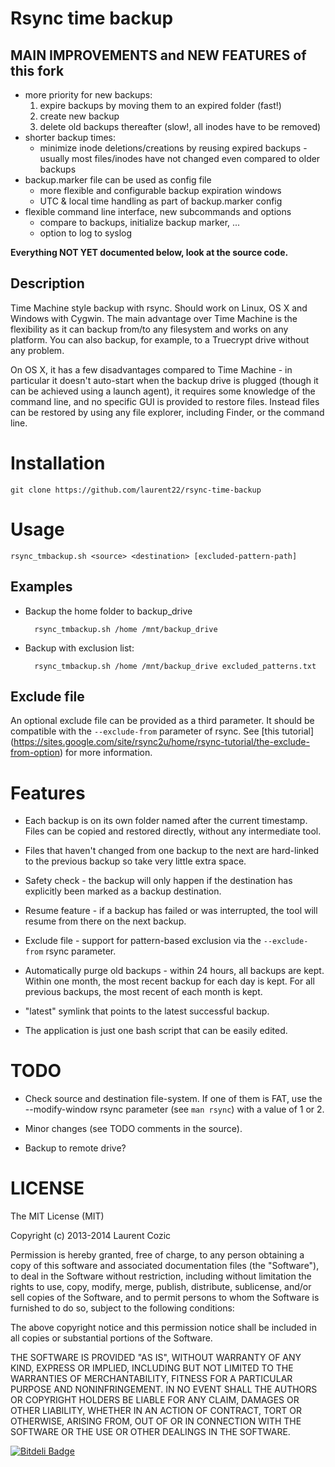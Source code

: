 # Rsync time backup
## MAIN IMPROVEMENTS and NEW FEATURES of this fork

- more priority for new backups:
  1. expire backups by moving them to an expired folder (fast!)
  2. create new backup
  3. delete old backups thereafter (slow!, all inodes have to be removed)
- shorter backup times: 
  - minimize inode deletions/creations by reusing expired backups - usually most files/inodes have not changed even compared to older backups
- backup.marker file can be used as config file
  - more flexible and configurable backup expiration windows
  - UTC & local time handling as part of backup.marker config
- flexible command line interface, new subcommands and options
  - compare to backups, initialize backup marker, ...
  - option to log to syslog

__Everything NOT YET documented below, look at the source code.__

## Description

Time Machine style backup with rsync. Should work on Linux, OS X and Windows with Cygwin. The main advantage over Time Machine is the flexibility as it can backup from/to any filesystem and works on any platform. You can also backup, for example, to a Truecrypt drive without any problem.

On OS X, it has a few disadvantages compared to Time Machine - in particular it doesn't auto-start when the backup drive is plugged (though it can be achieved using a launch agent), it requires some knowledge of the command line, and no specific GUI is provided to restore files. Instead files can be restored by using any file explorer, including Finder, or the command line.

# Installation

	git clone https://github.com/laurent22/rsync-time-backup

# Usage

	rsync_tmbackup.sh <source> <destination> [excluded-pattern-path]

## Examples
	
* Backup the home folder to backup_drive
	
		rsync_tmbackup.sh /home /mnt/backup_drive  

* Backup with exclusion list:
	
		rsync_tmbackup.sh /home /mnt/backup_drive excluded_patterns.txt
	
## Exclude file

An optional exclude file can be provided as a third parameter. It should be compatible with the `--exclude-from` parameter of rsync. See [this tutorial] (https://sites.google.com/site/rsync2u/home/rsync-tutorial/the-exclude-from-option) for more information.

# Features

* Each backup is on its own folder named after the current timestamp. Files can be copied and restored directly, without any intermediate tool.

* Files that haven't changed from one backup to the next are hard-linked to the previous backup so take very little extra space.

* Safety check - the backup will only happen if the destination has explicitly been marked as a backup destination.

* Resume feature - if a backup has failed or was interrupted, the tool will resume from there on the next backup.

* Exclude file - support for pattern-based exclusion via the `--exclude-from` rsync parameter.

* Automatically purge old backups - within 24 hours, all backups are kept. Within one month, the most recent backup for each day is kept. For all previous backups, the most recent of each month is kept.

* "latest" symlink that points to the latest successful backup.

* The application is just one bash script that can be easily edited.

# TODO

* Check source and destination file-system. If one of them is FAT, use the --modify-window rsync parameter (see `man rsync`) with a value of 1 or 2.

* Minor changes (see TODO comments in the source).

* Backup to remote drive?

# LICENSE

The MIT License (MIT)

Copyright (c) 2013-2014 Laurent Cozic

Permission is hereby granted, free of charge, to any person obtaining a copy
of this software and associated documentation files (the "Software"), to deal
in the Software without restriction, including without limitation the rights
to use, copy, modify, merge, publish, distribute, sublicense, and/or sell
copies of the Software, and to permit persons to whom the Software is
furnished to do so, subject to the following conditions:

The above copyright notice and this permission notice shall be included in
all copies or substantial portions of the Software.

THE SOFTWARE IS PROVIDED "AS IS", WITHOUT WARRANTY OF ANY KIND, EXPRESS OR
IMPLIED, INCLUDING BUT NOT LIMITED TO THE WARRANTIES OF MERCHANTABILITY,
FITNESS FOR A PARTICULAR PURPOSE AND NONINFRINGEMENT. IN NO EVENT SHALL THE
AUTHORS OR COPYRIGHT HOLDERS BE LIABLE FOR ANY CLAIM, DAMAGES OR OTHER
LIABILITY, WHETHER IN AN ACTION OF CONTRACT, TORT OR OTHERWISE, ARISING FROM,
OUT OF OR IN CONNECTION WITH THE SOFTWARE OR THE USE OR OTHER DEALINGS IN
THE SOFTWARE.

[![Bitdeli Badge](https://d2weczhvl823v0.cloudfront.net/laurent22/rsync-time-backup/trend.png)](https://bitdeli.com/free "Bitdeli Badge")
